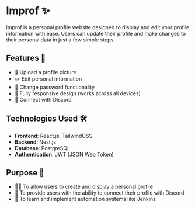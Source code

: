 # Improf ✨

Improf is a personal profile website designed to display and edit your profile information with ease. Users can update their profile and make changes to their personal data in just a few simple steps.

## Features 🌟
- 📸 Upload a profile picture
- ✏️ Edit personal information
- 🔑 Change password functionality
- 📱 Fully responsive design (works across all devices)
- 🔗 Connect with Discord

## Technologies Used 🛠️
- **Frontend**: React.js, TailwindCSS
- **Backend**: Nest.js
- **Database**: PostgreSQL
- **Authentication**: JWT (JSON Web Token)

## Purpose 🎯
- 🧑‍💻 To allow users to create and display a personal profile
- 🔗 To provide users with the ability to connect their profile with Discord
- 🚀 To learn and implement automation systems like Jenkins
